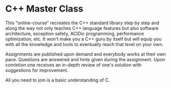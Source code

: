 # C++ Master Class

This "online-course" recreates the C++ standard library step by step and along the way not only teaches C++ language features but also software architecture, exception safety, ACIDic programming, performance optimization, etc. It won't make you a C++ guru by itself but will equip you with all the knowledge and tools to eventually reach that level on your own.

Assignments are published upon demand and everybody works at their own pace. Questions are answered and hints given during the assignment. Upon comletion one receives an in-depth review of one's solution with suggestions for improvement.

All you need to join is a basic understanding of C.
